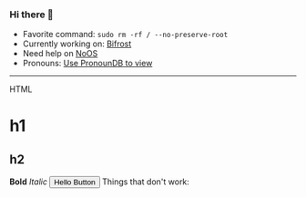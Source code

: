 ### Hi there 👋

- Favorite command: `sudo rm -rf / --no-preserve-root`
- Currently working on: [Bifrost](http://bit.ly/add-bifrost)
- Need help on [NoOS](http://github.com/NOperatingSystem/NOperatingSystem)
- Pronouns: [Use PronounDB to view](http://pronoundb.org)
<!--
**mugman174/mugman174** is a ✨ _special_ ✨ repository because its `README.md` (this file) appears on your GitHub profile.

Here are some ideas to get you started:

- 🔭 I’m currently working on ...
- 🌱 I’m currently learning ...
- 👯 I’m looking to collaborate on ...
- 🤔 I’m looking for help with ...
- 💬 Ask me about ...
- 📫 How to reach me: ...
- 😄 Pronouns: ...
- ⚡ Fun fact: ...
-->
<hr>
HTML
<h1>h1</h1>
<h2>h2</h2>
<b>Bold</b>
<i>Italic</i>
<button onclick="alert('Hello')">Hello Button</button>
Things that don't work:
<?php echo "If this works then Github has big issues"; ?>
